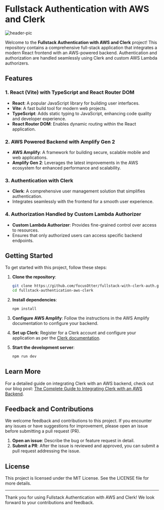 # Fullstack Authentication with AWS and Clerk
![header-pic](https://github.com/focusOtter/fullstack-with-clerk-auth/assets/5106417/d970c0f3-1597-4759-9506-452d23c792c2)

Welcome to the **Fullstack Authentication with AWS and Clerk** project! This repository contains a comprehensive full-stack application that integrates a modern React frontend with an AWS-powered backend. Authentication and authorization are handled seamlessly using Clerk and custom AWS Lambda authorizers.

## Features

### 1. React (Vite) with TypeScript and React Router DOM

- **React**: A popular JavaScript library for building user interfaces.
- **Vite**: A fast build tool for modern web projects.
- **TypeScript**: Adds static typing to JavaScript, enhancing code quality and developer experience.
- **React Router DOM**: Enables dynamic routing within the React application.

### 2. AWS Powered Backend with Amplify Gen 2

- **AWS Amplify**: A framework for building secure, scalable mobile and web applications.
- **Amplify Gen 2**: Leverages the latest improvements in the AWS ecosystem for enhanced performance and scalability.

### 3. Authentication with Clerk

- **Clerk**: A comprehensive user management solution that simplifies authentication.
- Integrates seamlessly with the frontend for a smooth user experience.

### 4. Authorization Handled by Custom Lambda Authorizer

- **Custom Lambda Authorizer**: Provides fine-grained control over access to resources.
- Ensures that only authorized users can access specific backend endpoints.

## Getting Started

To get started with this project, follow these steps:

1. **Clone the repository**:

   ```bash
   git clone https://github.com/focusOtter/fullstack-with-clerk-auth.git
   cd fullstack-authentication-aws-clerk
   ```

2. **Install dependencies**:

   ```bash
   npm install
   ```

3. **Configure AWS Amplify**:
   Follow the instructions in the AWS Amplify documentation to configure your backend.

4. **Set up Clerk**:
   Register for a Clerk account and configure your application as per the [Clerk documentation](https://clerk.dev/docs).

5. **Start the development server**:
   ```bash
   npm run dev
   ```

## Learn More

For a detailed guide on integrating Clerk with an AWS backend, check out our blog post: [The Complete Guide to Integrating Clerk with an AWS Backend](https://blog.focusotter.com/the-complete-guide-to-integrating-clerk-with-an-aws-backend?showSharer=true).

## Feedback and Contributions

We welcome feedback and contributions to this project. If you encounter any issues or have suggestions for improvement, please open an issue before submitting a pull request (PR).

1. **Open an issue**: Describe the bug or feature request in detail.
2. **Submit a PR**: After the issue is reviewed and approved, you can submit a pull request addressing the issue.

## License

This project is licensed under the MIT License. See the LICENSE file for more details.

---

Thank you for using Fullstack Authentication with AWS and Clerk! We look forward to your contributions and feedback.
